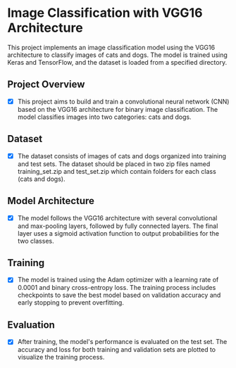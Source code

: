 # Image Classification with VGG16 Architecture

This project implements an image classification model using the VGG16 architecture to classify images of cats and dogs. The model is trained using Keras and TensorFlow, and the dataset is loaded from a specified directory.

## Project Overview
- [x] This project aims to build and train a convolutional neural network (CNN) based on the VGG16 architecture for binary image classification. The model classifies images into two categories: cats and dogs.
## Dataset
- [x] The dataset consists of images of cats and dogs organized into training and test sets. The dataset should be placed in two zip files named training_set.zip and test_set.zip which contain folders for each class (cats and dogs).

## Model Architecture
- [X] The model follows the VGG16 architecture with several convolutional and max-pooling layers, followed by fully connected layers. The final layer uses a sigmoid activation function to output probabilities for the two classes.

## Training
- [X] The model is trained using the Adam optimizer with a learning rate of 0.0001 and binary cross-entropy loss. The training process includes checkpoints to save the best model based on validation accuracy and early stopping to prevent overfitting.

## Evaluation
-[X] After training, the model's performance is evaluated on the test set. The accuracy and loss for both training and validation sets are plotted to visualize the training process.
